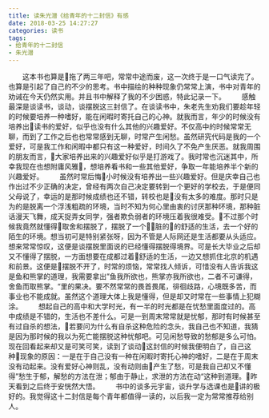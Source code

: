 ```yaml
---
title: 读朱光潜《给青年的十二封信》有感
date: 2018-03-25 14:27:27
categories: 读书
tags:
- 给青年的十二封信
- 朱光潜
---
```


　　这本书也算是拖了两三年吧，常常中途而废，这一次终于是一口气读完了。也算是引起了自己的不少的思考。书中描绘的种种现象仍常常上演，书中对青年的劝诫在今天仍然实用。并且书中解释了我的不少困惑，特此记录一下。<!-- more -->
　　感触最深是谈读书，谈动，谈摆脱这三封信了。在谈读书中，朱老先生劝我们要趁年轻的时候要培养一种嗜好，能在闲暇时寄托自己的心神。就我而言，年少的时候没有培养出读书的爱好，似乎也没有什么其他的兴趣爱好。不仅高中的时候常常无聊，而到了工作之后也也常常感到无聊，时常产生闲愁。虽然研究代码是我的一个爱好，可是我工作和闲暇中都只有这一种爱好，时间久了不免产生厌恶。就我周围的朋友而言，大家培养出来的兴趣爱好似乎是打游戏了。我时常也沉迷其中，所幸我现在也想附庸风雅，想培养看书和一些其他爱好，争取一年能培养半个新的兴趣爱好。
　　虽然时常后悔小时候没有培养出一些兴趣爱好。但是庆幸自己也作出过不少正确的决定，曾经有两次自己决定要转到一个更好的学校去，于是便同父母说了，幸运的是那时候成绩也还不错，转校也是没有太多的难度。那时只是为的是脱离一个浮浅粗疏的环境，当时不知为何心里由衷的讨厌那种环境，那种脏话漫天飞舞，成天捉弄女同学，强者欺负弱者的环境压着我很难受。不过那个时候我竟然就懂得取舍和摆脱了，摆脱了一个脏的的舒适的生活，去一个好的陌生的环境。想当初可是特别紧张呀，因为不管是人际网还是生活都要从头适应。想来常常惊叹，这便是谈摆脱里面说的已经懂得摆脱得境界。可是长大毕业之后却又不懂得了摆脱，一方面想要在成都过着舒适的生活，一边又想抓住北京的机遇和前景。这便是摆脱不开了，时常的烦恼，常常找人倾诉，可惜没有人告诉我这是鱼和熊掌的道理，我需要拿出”鱼我所欲也，熊掌亦我所欲也，二者不可谦得，舍鱼而取熊掌。“里的果决。要不然常常的畏首畏尾，徘徊歧路，心境既多苦，而事业也不能成就。虽然这个道理大体上我是懂得，但是却又时常在一些事情上犯糊涂。
　　想起自己的高中和大学时光，有一半的时光都是在忧愁里面度过的。高中成绩是不错的，生活也不差什么。可是一到周末常常就是忧郁，那时有时候甚至有过自杀的想法，若要问为什么有自杀这种危险的念头，我自己也不知道，我猜是因为那时候的我以为死亡能摆脱这种忧郁吧。可见闲愁导致的愁郁是多么可怕。现在回看起来却又是可笑可笑，读到了谈动这封信的时候我便明白了，自己这种现象的原因：一是在于自己没有一种在闲暇时寄托心神的嗜好，二是在于周末没有动起来。没有爱好心神则乱，没有动则由产生了愁，可是我自己却又不懂得”愁生于郁，解愁的方法在泄；郁由于静止，求泄的方法在动“这种到道理。昨天看到之后终于安恍然大悟。
　　书中的谈多元宇宙，谈升学与选课也是讲的极好的。我觉得这十二封信是每个青年都值得一读的，以后我一定为常常推荐给别人。